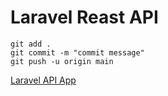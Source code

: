 # Laravel Reast API

```
git add .
git commit -m "commit message"
git push -u origin main

```

[Laravel API App](https://tasks-laravel-api.herokuapp.com/api/tasks)
